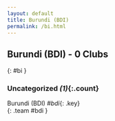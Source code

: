 ```yaml
---
layout: default
title: Burundi (BDI)
permalink: /bi.html
---
```



## Burundi (BDI) - 0 Clubs
{: #bi }









### Uncategorized _(1)_{:.count}


Burundi  (BDI)  _#bdi_{: .key} <br>
{: .team #bdi }


 
